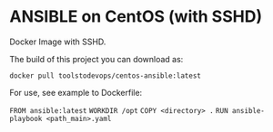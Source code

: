 # ANSIBLE on CentOS (with SSHD)

Docker Image with SSHD.

The build of this project you can download as:

`` docker pull toolstodevops/centos-ansible:latest ``

For use, see example to Dockerfile:

``FROM ansible:latest``
``WORKDIR /opt``
``COPY <directory> .``
``RUN ansible-playbook <path_main>.yaml``